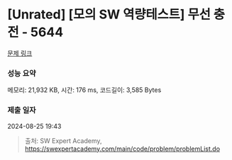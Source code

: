 # [Unrated] [모의 SW 역량테스트] 무선 충전 - 5644 

[문제 링크](https://swexpertacademy.com/main/code/problem/problemDetail.do?contestProbId=AWXRDL1aeugDFAUo) 

### 성능 요약

메모리: 21,932 KB, 시간: 176 ms, 코드길이: 3,585 Bytes

### 제출 일자

2024-08-25 19:43



> 출처: SW Expert Academy, https://swexpertacademy.com/main/code/problem/problemList.do